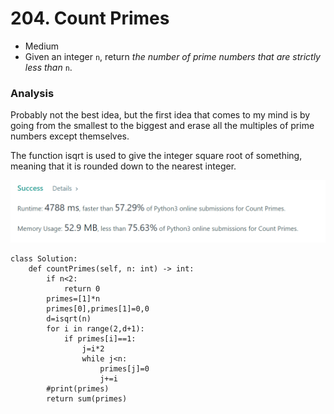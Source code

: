 # 204. Count Primes

* Medium
* Given an integer `n`, return _the number of prime numbers that are strictly less than_ `n`.

### Analysis&#x20;

Probably not the best idea, but the first idea that comes to my mind is by going from the smallest to the biggest and erase all the multiples of prime numbers except themselves.&#x20;

The function isqrt is used to give the integer square root of something, meaning that it is rounded down to the nearest integer.&#x20;

![](<../../.gitbook/assets/image (25) (1) (1) (1).png>)

```
class Solution:
    def countPrimes(self, n: int) -> int:
        if n<2:
            return 0
        primes=[1]*n
        primes[0],primes[1]=0,0
        d=isqrt(n)
        for i in range(2,d+1):
            if primes[i]==1:
                j=i*2
                while j<n:
                    primes[j]=0
                    j+=i
        #print(primes)
        return sum(primes)
```
